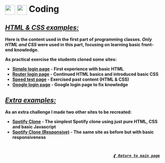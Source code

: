[**simple login page**]: https://dreisss.github.io/iespes/coding/html&css/class01/login-page
[**router login page**]: https://dreisss.github.io/iespes/coding/html&css/class02/router-login
[**speed test page**]: https://dreisss.github.io/iespes/coding/html&css/class03/speed-page
[**google login page**]: https://dreisss.github.io/iespes/coding/html&css/class04/google-login
[**spotify clone**]: https://dreisss.github.io/iespes/coding/extra/spotify
[**spotify clone (responsive)**]: https://dreisss.github.io/iespes/coding/extra/spotify-responsive

<h1>
  <img height="32px" align="center" src="https://cdn.jsdelivr.net/gh/devicons/devicon/icons/html5/html5-original.svg"/>
  <img height="32px" align="center" src="https://cdn.jsdelivr.net/gh/devicons/devicon/icons/css3/css3-original.svg"/>
  <b>Coding<b>
</h1>

## [**_HTML & CSS examples:_**](#html--css-examples)

Here is the content used in the **first part** of programming classes.
**_Only HTML and CSS_** were used in this part, focusing on learning basic
front-end knowledge.

As practical exercise the students cloned some sites:

- [**Simple login page**] - First experience with basic HTML
- [**Router login page**] - Continued HTML basics and introduced basic CSS
- [**Speed test page**] - Exercised past content (HTML & CSS)
- [**Google login page**] - Google login page to fix knowledge

## [**_Extra examples:_**](#extra-examples)

As an extra challenge I made two other sites to be recreated:

- [**Spotify Clone**] - The simplest Spotify clone using just pure HTML, CSS and
  basic Javascript
- [**Spotify Clone (Responsive)**] - The same site as before but with basic
  responsiveness

<br>

<div align="right">

[**_`❰ Return to main page`_**](https://github.com/dreisss/iespes)

</div>
